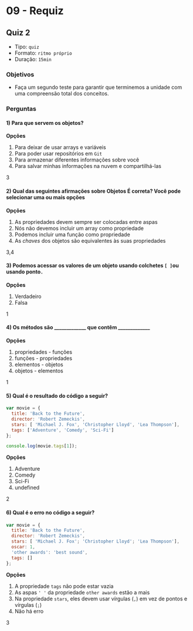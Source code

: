 # 09 - Requiz

## Quiz 2

* Tipo: `quiz`
* Formato: `ritmo próprio`
* Duração: `15min`

### Objetivos

* Faça um segundo teste para garantir que terminemos a unidade com uma compreensão total dos conceitos.

### Perguntas

#### 1\) Para que servem os objetos?

**Opções**

1. Para deixar de usar arrays e variáveis
2. Para poder usar repositórios em `Git`
3. Para armazenar diferentes informações sobre você
4. Para salvar minhas informações na nuvem e compartilhá-las

3

#### 2\) Qual das seguintes afirmações sobre Objetos É correta? Você pode selecionar uma ou mais opções

**Opções**

1. As propriedades devem sempre ser colocadas entre aspas
2. Nós não devemos incluir um array como propriedade
3. Podemos incluir uma função como propriedade
4. As _chaves_ dos objetos são equivalentes às suas propriedades

3,4

#### 3\) Podemos acessar os valores de um objeto usando colchetes `[ ]`ou usando ponto`.`

**Opções**

1. Verdadeiro
2. Falsa

1

#### 4\) Os métodos são \_\_\_\_\_\_\_\_\_\_\_\_\_ que contêm \_\_\_\_\_\_\_\_\_\_\_\_\_

**Opções**

1. propriedades - funções
2. funções - propriedades
3. elementos - objetos
4. objetos - elementos

1

#### 5\) Qual é o resultado do código a seguir?

```javascript
var movie = {
  title: 'Back to the Future',
  director: 'Robert Zemeckis',
  stars: [ 'Michael J. Fox', 'Christopher Lloyd', 'Lea Thompson'],
  tags: ['Adventure', 'Comedy', 'Sci-Fi']
};

console.log(movie.tags[1]);
```

**Opções**

1. Adventure
2. Comedy
3. Sci-Fi
4. undefined

2

#### 6\) Qual é o erro no código a seguir?

```javascript
var movie = {
  title: 'Back to the Future',
  director: 'Robert Zemeckis',
  stars: [ 'Michael J. Fox'; 'Christopher Lloyd'; 'Lea Thompson'],
  oscar: 1,
  'other awards': 'best sound',
  tags: []
};
```

**Opções**

1. A propriedade `tags` não pode estar vazia
2. As aspas `' '` da propriedade `other awards` estão a mais
3. Na propriedade `stars`, eles devem usar vírgulas \(`,`\) em vez de pontos e vírgulas \(`;`\)
4. Não há erro

3

